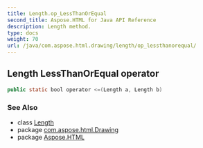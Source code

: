 ```yaml
---
title: Length.op_LessThanOrEqual
second_title: Aspose.HTML for Java API Reference
description: Length method. 
type: docs
weight: 70
url: /java/com.aspose.html.drawing/length/op_lessthanorequal/
---
```

## Length LessThanOrEqual operator

```java
public static bool operator <=(Length a, Length b)
```

### See Also

* class [Length](../)
* package [com.aspose.html.Drawing](../../length/)
* package [Aspose.HTML](../../../)
